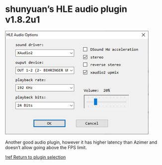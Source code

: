 # shunyuan’s HLE audio plugin v1.8.2u1

![](./img/shunyuan.png)

Another good audio plugin, however it has higher latency than Azimer and doesn’t allow going above the FPS limit.

[!ref Return to plugin selection](plugin_setup.md#plugin-selection)
